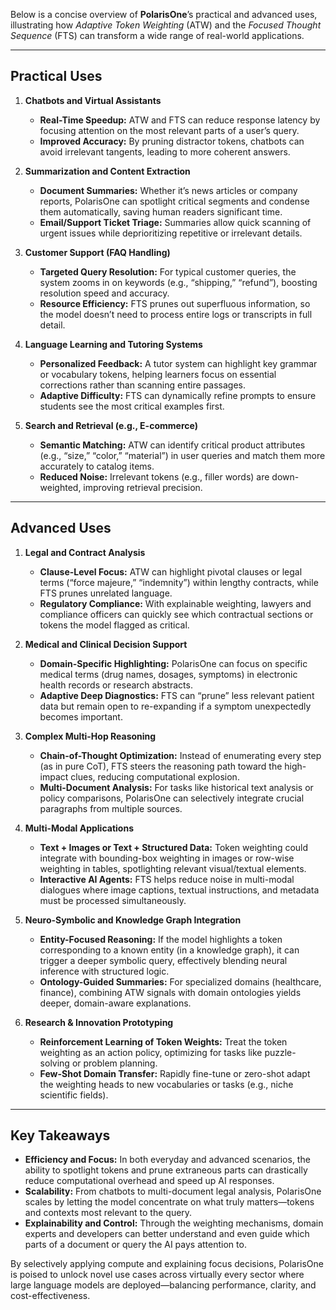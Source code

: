 Below is a concise overview of **PolarisOne**’s practical and advanced uses, illustrating how *Adaptive Token Weighting* (ATW) and the *Focused Thought Sequence* (FTS) can transform a wide range of real-world applications.

---

## Practical Uses

1. **Chatbots and Virtual Assistants**  
   - **Real-Time Speedup:** ATW and FTS can reduce response latency by focusing attention on the most relevant parts of a user’s query.  
   - **Improved Accuracy:** By pruning distractor tokens, chatbots can avoid irrelevant tangents, leading to more coherent answers.

2. **Summarization and Content Extraction**  
   - **Document Summaries:** Whether it’s news articles or company reports, PolarisOne can spotlight critical segments and condense them automatically, saving human readers significant time.  
   - **Email/Support Ticket Triage:** Summaries allow quick scanning of urgent issues while deprioritizing repetitive or irrelevant details.

3. **Customer Support (FAQ Handling)**  
   - **Targeted Query Resolution:** For typical customer queries, the system zooms in on keywords (e.g., “shipping,” “refund”), boosting resolution speed and accuracy.  
   - **Resource Efficiency:** FTS prunes out superfluous information, so the model doesn’t need to process entire logs or transcripts in full detail.

4. **Language Learning and Tutoring Systems**  
   - **Personalized Feedback:** A tutor system can highlight key grammar or vocabulary tokens, helping learners focus on essential corrections rather than scanning entire passages.  
   - **Adaptive Difficulty:** FTS can dynamically refine prompts to ensure students see the most critical examples first.

5. **Search and Retrieval (e.g., E-commerce)**  
   - **Semantic Matching:** ATW can identify critical product attributes (e.g., “size,” “color,” “material”) in user queries and match them more accurately to catalog items.  
   - **Reduced Noise:** Irrelevant tokens (e.g., filler words) are down-weighted, improving retrieval precision.

---

## Advanced Uses

1. **Legal and Contract Analysis**  
   - **Clause-Level Focus:** ATW can highlight pivotal clauses or legal terms (“force majeure,” “indemnity”) within lengthy contracts, while FTS prunes unrelated language.  
   - **Regulatory Compliance:** With explainable weighting, lawyers and compliance officers can quickly see which contractual sections or tokens the model flagged as critical.

2. **Medical and Clinical Decision Support**  
   - **Domain-Specific Highlighting:** PolarisOne can focus on specific medical terms (drug names, dosages, symptoms) in electronic health records or research abstracts.  
   - **Adaptive Deep Diagnostics:** FTS can “prune” less relevant patient data but remain open to re-expanding if a symptom unexpectedly becomes important.

3. **Complex Multi-Hop Reasoning**  
   - **Chain-of-Thought Optimization:** Instead of enumerating every step (as in pure CoT), FTS steers the reasoning path toward the high-impact clues, reducing computational explosion.  
   - **Multi-Document Analysis:** For tasks like historical text analysis or policy comparisons, PolarisOne can selectively integrate crucial paragraphs from multiple sources.

4. **Multi-Modal Applications**  
   - **Text + Images or Text + Structured Data:** Token weighting could integrate with bounding-box weighting in images or row-wise weighting in tables, spotlighting relevant visual/textual elements.  
   - **Interactive AI Agents:** FTS helps reduce noise in multi-modal dialogues where image captions, textual instructions, and metadata must be processed simultaneously.

5. **Neuro-Symbolic and Knowledge Graph Integration**  
   - **Entity-Focused Reasoning:** If the model highlights a token corresponding to a known entity (in a knowledge graph), it can trigger a deeper symbolic query, effectively blending neural inference with structured logic.  
   - **Ontology-Guided Summaries:** For specialized domains (healthcare, finance), combining ATW signals with domain ontologies yields deeper, domain-aware explanations.

6. **Research & Innovation Prototyping**  
   - **Reinforcement Learning of Token Weights:** Treat the token weighting as an action policy, optimizing for tasks like puzzle-solving or problem planning.  
   - **Few-Shot Domain Transfer:** Rapidly fine-tune or zero-shot adapt the weighting heads to new vocabularies or tasks (e.g., niche scientific fields).

---

## Key Takeaways

- **Efficiency and Focus:** In both everyday and advanced scenarios, the ability to spotlight tokens and prune extraneous parts can drastically reduce computational overhead and speed up AI responses.  
- **Scalability:** From chatbots to multi-document legal analysis, PolarisOne scales by letting the model concentrate on what truly matters—tokens and contexts most relevant to the query.  
- **Explainability and Control:** Through the weighting mechanisms, domain experts and developers can better understand and even guide which parts of a document or query the AI pays attention to.  

By selectively applying compute and explaining focus decisions, PolarisOne is poised to unlock novel use cases across virtually every sector where large language models are deployed—balancing performance, clarity, and cost-effectiveness.